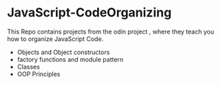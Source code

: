 # JavaScript-CodeOrganizing

This Repo contains projects from the odin project , where they teach you how to organize JavaScript Code.
* Objects and Object constructors
* factory functions and module pattern
* Classes
* OOP Principles
